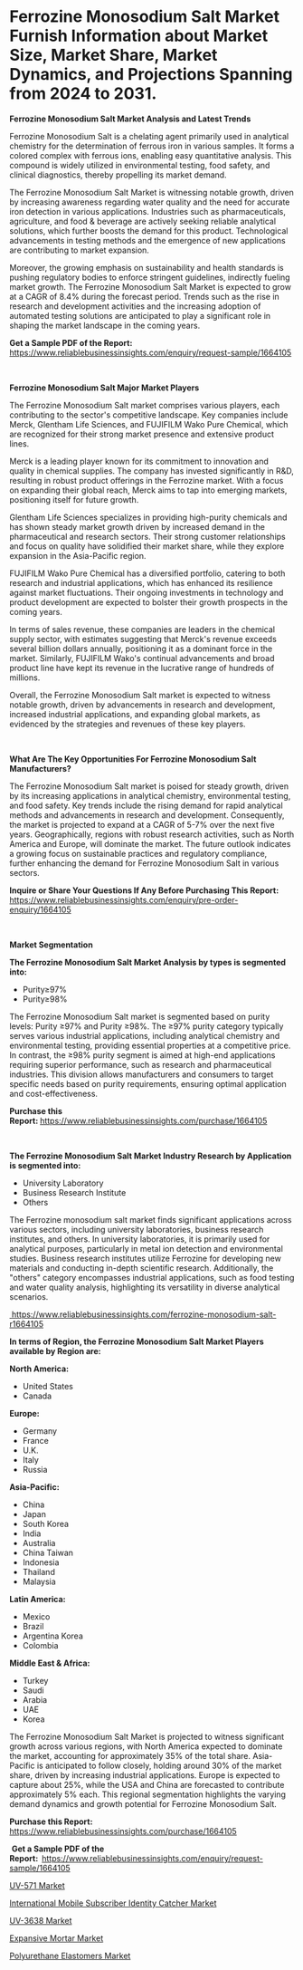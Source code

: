 <p><h1>Ferrozine Monosodium Salt Market Furnish Information about Market Size, Market Share, Market Dynamics, and Projections Spanning from 2024 to 2031.</h1></p><p><strong>Ferrozine Monosodium Salt Market Analysis and Latest Trends</strong></p>
<p><p>Ferrozine Monosodium Salt is a chelating agent primarily used in analytical chemistry for the determination of ferrous iron in various samples. It forms a colored complex with ferrous ions, enabling easy quantitative analysis. This compound is widely utilized in environmental testing, food safety, and clinical diagnostics, thereby propelling its market demand.</p><p>The Ferrozine Monosodium Salt Market is witnessing notable growth, driven by increasing awareness regarding water quality and the need for accurate iron detection in various applications. Industries such as pharmaceuticals, agriculture, and food & beverage are actively seeking reliable analytical solutions, which further boosts the demand for this product. Technological advancements in testing methods and the emergence of new applications are contributing to market expansion.</p><p>Moreover, the growing emphasis on sustainability and health standards is pushing regulatory bodies to enforce stringent guidelines, indirectly fueling market growth. The Ferrozine Monosodium Salt Market is expected to grow at a CAGR of 8.4% during the forecast period. Trends such as the rise in research and development activities and the increasing adoption of automated testing solutions are anticipated to play a significant role in shaping the market landscape in the coming years.</p></p>
<p><strong>Get a Sample PDF of the Report:&nbsp;</strong> <a href="https://www.reliablebusinessinsights.com/enquiry/request-sample/1664105?utm_campaign=117&utm_medium=2&utm_source=Github&utm_content=ia&utm_term=28092024&utm_id=ferrozine-monosodium-salt">https://www.reliablebusinessinsights.com/enquiry/request-sample/1664105</a></p>
<p>&nbsp;</p>
<p><strong>Ferrozine Monosodium Salt Major Market Players</strong></p>
<p><p>The Ferrozine Monosodium Salt market comprises various players, each contributing to the sector's competitive landscape. Key companies include Merck, Glentham Life Sciences, and FUJIFILM Wako Pure Chemical, which are recognized for their strong market presence and extensive product lines.</p><p>Merck is a leading player known for its commitment to innovation and quality in chemical supplies. The company has invested significantly in R&D, resulting in robust product offerings in the Ferrozine market. With a focus on expanding their global reach, Merck aims to tap into emerging markets, positioning itself for future growth.</p><p>Glentham Life Sciences specializes in providing high-purity chemicals and has shown steady market growth driven by increased demand in the pharmaceutical and research sectors. Their strong customer relationships and focus on quality have solidified their market share, while they explore expansion in the Asia-Pacific region.</p><p>FUJIFILM Wako Pure Chemical has a diversified portfolio, catering to both research and industrial applications, which has enhanced its resilience against market fluctuations. Their ongoing investments in technology and product development are expected to bolster their growth prospects in the coming years.</p><p>In terms of sales revenue, these companies are leaders in the chemical supply sector, with estimates suggesting that Merck's revenue exceeds several billion dollars annually, positioning it as a dominant force in the market. Similarly, FUJIFILM Wako's continual advancements and broad product line have kept its revenue in the lucrative range of hundreds of millions.</p><p>Overall, the Ferrozine Monosodium Salt market is expected to witness notable growth, driven by advancements in research and development, increased industrial applications, and expanding global markets, as evidenced by the strategies and revenues of these key players.</p></p>
<p>&nbsp;</p>
<p><strong>What Are The Key Opportunities For Ferrozine Monosodium Salt Manufacturers?</strong></p>
<p><p>The Ferrozine Monosodium Salt market is poised for steady growth, driven by its increasing applications in analytical chemistry, environmental testing, and food safety. Key trends include the rising demand for rapid analytical methods and advancements in research and development. Consequently, the market is projected to expand at a CAGR of 5-7% over the next five years. Geographically, regions with robust research activities, such as North America and Europe, will dominate the market. The future outlook indicates a growing focus on sustainable practices and regulatory compliance, further enhancing the demand for Ferrozine Monosodium Salt in various sectors.</p></p>
<p><strong>Inquire or Share Your Questions If Any Before Purchasing This Report:</strong> <a href="https://www.reliablebusinessinsights.com/enquiry/pre-order-enquiry/1664105?utm_campaign=117&utm_medium=2&utm_source=Github&utm_content=ia&utm_term=28092024&utm_id=ferrozine-monosodium-salt">https://www.reliablebusinessinsights.com/enquiry/pre-order-enquiry/1664105</a></p>
<p>&nbsp;</p>
<p><strong>Market Segmentation</strong></p>
<p><strong>The Ferrozine Monosodium Salt Market Analysis by types is segmented into:</strong></p>
<p><ul><li>Purity≥97%</li><li>Purity≥98%</li></ul></p>
<p><p>The Ferrozine Monosodium Salt market is segmented based on purity levels: Purity ≥97% and Purity ≥98%. The ≥97% purity category typically serves various industrial applications, including analytical chemistry and environmental testing, providing essential properties at a competitive price. In contrast, the ≥98% purity segment is aimed at high-end applications requiring superior performance, such as research and pharmaceutical industries. This division allows manufacturers and consumers to target specific needs based on purity requirements, ensuring optimal application and cost-effectiveness.</p></p>
<p><strong>Purchase this Report:&nbsp;</strong><a href="https://www.reliablebusinessinsights.com/purchase/1664105?utm_campaign=117&utm_medium=2&utm_source=Github&utm_content=ia&utm_term=28092024&utm_id=ferrozine-monosodium-salt">https://www.reliablebusinessinsights.com/purchase/1664105</a></p>
<p>&nbsp;</p>
<p><strong>The Ferrozine Monosodium Salt Market Industry Research by Application is segmented into:</strong></p>
<p><ul><li>University Laboratory</li><li>Business Research Institute</li><li>Others</li></ul></p>
<p><p>The Ferrozine monosodium salt market finds significant applications across various sectors, including university laboratories, business research institutes, and others. In university laboratories, it is primarily used for analytical purposes, particularly in metal ion detection and environmental studies. Business research institutes utilize Ferrozine for developing new materials and conducting in-depth scientific research. Additionally, the "others" category encompasses industrial applications, such as food testing and water quality analysis, highlighting its versatility in diverse analytical scenarios.</p></p>
<p><a href="https://www.reliablebusinessinsights.com/ferrozine-monosodium-salt-r1664105?utm_campaign=117&utm_medium=2&utm_source=Github&utm_content=ia&utm_term=28092024&utm_id=ferrozine-monosodium-salt">&nbsp;https://www.reliablebusinessinsights.com/ferrozine-monosodium-salt-r1664105</a></p>
<p><strong>In terms of Region, the Ferrozine Monosodium Salt Market Players available by Region are:</strong></p>
<p>
    <p> <strong> North America: </strong>
        <ul>
            <li>United States</li>
            <li>Canada</li>
        </ul>
        </p> 
    <p> <strong> Europe: </strong>
        <ul>
            <li>Germany</li>
            <li>France</li>
            <li>U.K.</li>
            <li>Italy</li>
            <li>Russia</li>
        </ul>
        </p> 
    <p> <strong> Asia-Pacific: </strong>
        <ul>
            <li>China</li>
            <li>Japan</li>
            <li>South Korea</li>
            <li>India</li>
            <li>Australia</li>
            <li>China Taiwan</li>
            <li>Indonesia</li>
            <li>Thailand</li>
            <li>Malaysia</li>
        </ul>
        </p> 
    <p> <strong> Latin America: </strong>
        <ul>
            <li>Mexico</li>
            <li>Brazil</li>
            <li>Argentina Korea</li>
            <li>Colombia</li>
        </ul>
        </p> 
    <p> <strong> Middle East & Africa: </strong>
        <ul>
            <li>Turkey</li>
            <li>Saudi</li>
            <li>Arabia</li>
            <li>UAE</li>
            <li>Korea</li>
        </ul>
    </p>
    </p>
<p><p>The Ferrozine Monosodium Salt Market is projected to witness significant growth across various regions, with North America expected to dominate the market, accounting for approximately 35% of the total share. Asia-Pacific is anticipated to follow closely, holding around 30% of the market share, driven by increasing industrial applications. Europe is expected to capture about 25%, while the USA and China are forecasted to contribute approximately 5% each. This regional segmentation highlights the varying demand dynamics and growth potential for Ferrozine Monosodium Salt.</p></p>
<p><strong>Purchase this Report: </strong><a href="https://www.reliablebusinessinsights.com/purchase/1664105?utm_campaign=117&utm_medium=2&utm_source=Github&utm_content=ia&utm_term=28092024&utm_id=ferrozine-monosodium-salt">https://www.reliablebusinessinsights.com/purchase/1664105</a></p>
<p>&nbsp;<strong>Get a Sample PDF of the Report:&nbsp;&nbsp;</strong><a href="https://www.reliablebusinessinsights.com/enquiry/request-sample/1664105?utm_campaign=117&utm_medium=2&utm_source=Github&utm_content=ia&utm_term=28092024&utm_id=ferrozine-monosodium-salt">https://www.reliablebusinessinsights.com/enquiry/request-sample/1664105</a></p>
<p><strong></strong></p>
<p><p><a href="https://github.com/Alanbrewer218/Market-Research-Report-List-1/blob/main/uv-571-market.md?utm_campaign=117&utm_medium=2&utm_source=Github&utm_content=ia&utm_term=28092024&utm_id=ferrozine-monosodium-salt">UV-571 Market</a></p><p><a href="https://issuu.com/reportprime-2/docs/international-mobile-subscriber-ide_f3fdcf846a5192?utm_campaign=117&utm_medium=2&utm_source=Github&utm_content=ia&utm_term=28092024&utm_id=ferrozine-monosodium-salt">International Mobile Subscriber Identity Catcher Market</a></p><p><a href="https://github.com/kaufmannDavid16/Market-Research-Report-List-1/blob/main/uv-3638-market.md?utm_campaign=117&utm_medium=2&utm_source=Github&utm_content=ia&utm_term=28092024&utm_id=ferrozine-monosodium-salt">UV-3638 Market</a></p><p><a href="https://www.linkedin.com/pulse/strategic-market-insights-navigating-global-expansive-saeoe?utm_campaign=117&utm_medium=2&utm_source=Github&utm_content=ia&utm_term=28092024&utm_id=ferrozine-monosodium-salt">Expansive Mortar Market</a></p><p><a href="https://www.linkedin.com/pulse/strategic-insights-global-polyurethane-elastomers-market-eh9fe?utm_campaign=117&utm_medium=2&utm_source=Github&utm_content=ia&utm_term=28092024&utm_id=ferrozine-monosodium-salt">Polyurethane Elastomers Market</a></p></p>